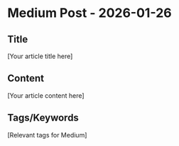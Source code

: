 # Medium Post - 2026-01-26

## Title
[Your article title here]

## Content
[Your article content here]

## Tags/Keywords
[Relevant tags for Medium]
